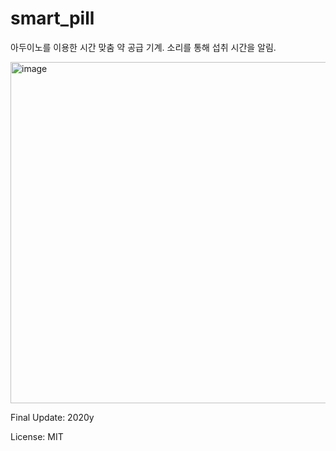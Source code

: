# smart_pill
아두이노를 이용한 시간 맞춤 약 공급 기계. 소리를 통해 섭취 시간을 알림.

<img width="941" height="546" alt="image" src="https://github.com/user-attachments/assets/a053a51a-f4fd-4e28-a542-87e0f13261c5" />

Final Update: 2020y

License: MIT

